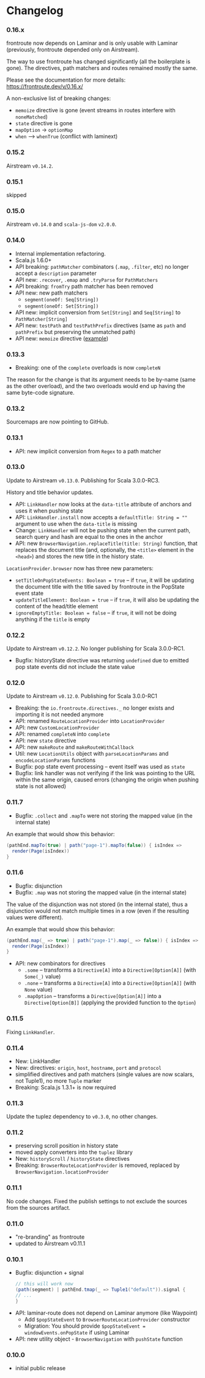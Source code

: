 # Changelog

### 0.16.x

frontroute now depends on Laminar and is only usable with Laminar (previously, frontroute 
depended only on Airstream).

The way to use frontroute has changed significantly (all the boilerplate is gone). 
The directives, path matchers and routes remained mostly the same.

Please see the documentation for more details: https://frontroute.dev/v/0.16.x/

A non-exclusive list of breaking changes:
* `memoize` directive is gone (event streams in routes interfere with `noneMatched`)
* `state` directive is gone
* `mapOption` -> `optionMap`
* `when` --> `whenTrue` (conflict with laminext)

### 0.15.2

Airstream `v0.14.2`.

### 0.15.1

skipped

### 0.15.0

Airstream `v0.14.0` and `scala-js-dom` `v2.0.0`.

### 0.14.0

* Internal implementation refactoring.
* Scala.js 1.6.0+
* API breaking: `pathMatcher` combinators (`.map`, `.filter`, etc) no longer accept a `description` parameter
* API new: `.recover`, `.emap` and `.tryParse` for `PathMatchers`
* API breaking: `fromTry` path matcher has been removed
* API new: new path matchers
  * `segment(oneOf: Seq[String])`
  * `segment(oneOf: Set[String])`
* API new: implicit conversion from `Set[String]` and `Seq[String]` to `PathMatcher[String]`
* API new: `testPath` and `testPathPrefix` directives (same as `path` and `pathPrefix` but preserving the unmatched path)
* API new: `memoize` directive ([example](https://frontroute.dev/examples/memoize))

### 0.13.3

* Breaking: one of the `complete` overloads is now `completeN`

The reason for the change is that its argument needs to be by-name (same as the other overload),
and the two overloads would end up having the same byte-code signature.

### 0.13.2

Sourcemaps are now pointing to GitHub.

### 0.13.1

* API: new implicit conversion from `Regex` to a path matcher

### 0.13.0

Update to Airstream `v0.13.0`. Publishing for Scala 3.0.0-RC3.

History and title behavior updates.

* API: `LinkHandler` now looks at the `data-title` attribute of anchors and uses it when pushing state
* API: `LinkHandler.install` now accepts a `defaultTitle: String = ""` argument to use when the `data-title` is missing
* Change: `LinkHandler` will not be pushing state when the current path, search query and hash are equal to the ones in the 
  anchor
* API: new `BrowserNavigation.replaceTitle(title: String)` function, that replaces the document title (and, optionally,
  the `<title>` element in the `<head>`) and stores the new title in the history state.

`LocationProvider.browser` now has three new parameters: 

* `setTitleOnPopStateEvents: Boolean = true` – if `true`, it will be updating the document title with the title saved by frontroute in 
  the PopState event state
* `updateTitleElement: Boolean = true` – if `true`, it will also be updating the content of the head/title element
* `ignoreEmptyTitle: Boolean = false` – if `true`, it will not be doing anything if the `title` is empty

### 0.12.2

Update to Airstream `v0.12.2`. No longer publishing for Scala 3.0.0-RC1.

* Bugfix: historyState directive was returning `undefined` due to emitted pop state events did not include the state value

### 0.12.0

Update to Airstream `v0.12.0`. Publishing for Scala 3.0.0-RC1

* Breaking: the `io.frontroute.directives._` no longer exists and importing it is not needed anymore
* API: renamed `RouteLocationProvider` into `LocationProvider`
* API: new `CustomLocationProvider`
* API: renamed `completeN` into `complete`
* API: new `state` directive
* API: new `makeRoute` and `makeRouteWithCallback`
* Util: new `LocationUtils` object with `parseLocationParams` and `encodeLocationParams` functions
* Bugfix: pop state event processing – event itself was used as `state`
* Bugfix: link handler was not verifying if the link was pointing to the URL within the same origin, caused errors 
  (changing the origin when pushing state is not allowed)

### 0.11.7

* Bugfix: `.collect` and `.mapTo` were not storing the mapped value (in the internal state)

An example that would show this behavior:

```scala
(pathEnd.mapTo(true) | path("page-1").mapTo(false)) { isIndex =>
  render(Page(isIndex))
}
```

### 0.11.6

* Bugfix: disjunction
* Bugfix: `.map` was not storing the mapped value (in the internal state)

The value of the disjunction was not stored (in the internal state), thus a disjunction would not
match multiple times in a row (even if the resulting values were different).

An example that would show this behavior:

```scala
(pathEnd.map(_ => true) | path("page-1").map(_ => false)) { isIndex =>
  render(Page(isIndex))
}
```

* API: new combinators for directives
    * `.some` – transforms a `Directive[A]` into a `Directive[Option[A]]` (with `Some(_)` value)
    * `.none` – transforms a `Directive[A]` into a `Directive[Option[A]]` (with `None` value)
    * `.mapOption` – transforms a `Directive[Option[A]]` into a `Directive[Option[B]]` (applying the provided function to the `Option`)

### 0.11.5

Fixing `LinkHandler`.

### 0.11.4

* New: LinkHandler
* New: directives: `origin`, `host`, `hostname`, `port` and `protocol`
* simplified directives and path matchers (single values are now scalars, not Tuple1), no more `Tuple` marker
* Breaking: Scala.js 1.3.1+ is now required

### 0.11.3

Update the tuplez dependency to `v0.3.0`, no other changes.

### 0.11.2

* preserving scroll position in history state
* moved apply converters into the `tuplez` library  
* New: `historyScroll` / `historyState` directives
* Breaking: `BrowserRouteLocationProvider` is removed, replaced by `BrowserNavigation.locationProvider`

### 0.11.1

No code changes. Fixed the publish settings to not exclude the sources from the sources artifact.

### 0.11.0

* "re-branding" as frontroute
* updated to Airstream v0.11.1

### 0.10.1

* Bugfix: disjunction + signal
  ```scala
  // this will work now
  (path(segment) | pathEnd.tmap(_ => Tuple1("default")).signal { 
  // ...
  }
  ```
* API: laminar-route does not depend on Laminar anymore (like Waypoint)  
  * Add `$popStateEvent` to `BrowserRouteLocationProvider` constructor
  * Migration: You should provide `$popStateEvent = windowEvents.onPopState` if using Laminar
* API: new utility object - `BrowserNavigation` with `pushState` function

### 0.10.0

* initial public release
